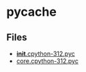 # __pycache__

## Files

- [__init__.cpython-312.pyc](__init__.cpython-312.pyc)
- [core.cpython-312.pyc](core.cpython-312.pyc)
